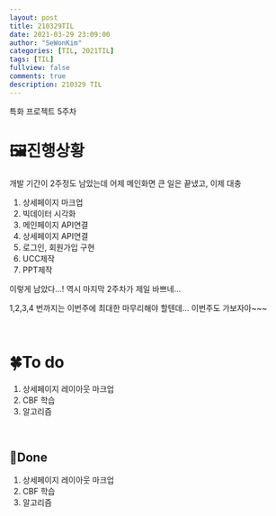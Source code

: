 ```yaml
---
layout: post
title: 210329TIL 
date: 2021-03-29 23:09:00
author: "SeWonKim"
categories: [TIL, 2021TIL]
tags: [TIL]
fullview: false
comments: true
description: 210329 TIL
---
```


특화 프로젝트 5주차

# 🖼진행상황
개발 기간이 2주정도 남았는데 어제 메인화면 큰 일은 끝냈고, 이제 대충

1. 상세페이지 마크업
2. 빅데이터 시각화
3. 메인페이지 API연결
4. 상세페이지 API연결
5. 로그인, 회원가입 구현
6. UCC제작
7. PPT제작

이렇게 남았다...! 역시 마지막 2주차가 제일 바쁘네...

1,2,3,4 번까지는 이번주에 최대한 마무리해야 할텐데... 이번주도 가보자아~~~

&nbsp;
&nbsp;

# 🍀To do

1. 상세페이지 레이아웃 마크업
2. CBF 학습
3. 알고리즘
   
&nbsp;
&nbsp;

## 🌳Done

1. 상세페이지 레이아웃 마크업
2. CBF 학습
3. 알고리즘
   
&nbsp;
&nbsp;
